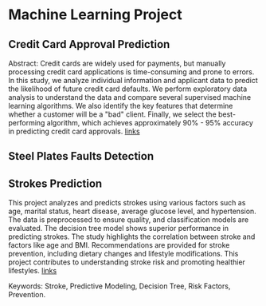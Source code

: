 # Machine Learning Project

## Credit Card Approval Prediction

Abstract:
Credit cards are widely used for payments, but manually processing credit card applications is time-consuming and prone to errors. In this study, we analyze individual information and applicant data to predict the likelihood of future credit card defaults. We perform exploratory data analysis to understand the data and compare several supervised machine learning algorithms. We also identify the key features that determine whether a customer will be a "bad" client. Finally, we select the best-performing algorithm, which achieves approximately 90% - 95% accuracy in predicting credit card approvals. [links](https://github.com/Sapphire0628/Machine-Learning-Project/tree/79c17caeedd7a713fe12f8d2a3cd2b080569ba38/Credit%20Card%20Approval%20Prediction)

## Steel Plates Faults Detection

## Strokes Prediction
This project analyzes and predicts strokes using various factors such as age, marital status, heart disease, average glucose level, and hypertension. The data is preprocessed to ensure quality, and classification models are evaluated. The decision tree model shows superior performance in predicting strokes. The study highlights the correlation between stroke and factors like age and BMI. Recommendations are provided for stroke prevention, including dietary changes and lifestyle modifications. This project contributes to understanding stroke risk and promoting healthier lifestyles. [links]([https://github.com/Sapphire0628/Machine-Learning-Project/tree/79c17caeedd7a713fe12f8d2a3cd2b080569ba38/Credit%20Card%20Approval%20Prediction](https://github.com/Sapphire0628/Machine-Learning-Project/tree/main/Strokes%20Prediction)https://github.com/Sapphire0628/Machine-Learning-Project/tree/main/Strokes%20Prediction)


Keywords: Stroke, Predictive Modeling, Decision Tree, Risk Factors, Prevention.

